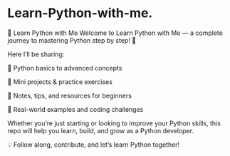 # Learn-Python-with-me.
📘 Learn Python with Me  Welcome to Learn Python with Me — a complete journey to mastering Python step by step! 🐍  

Here I’ll be sharing:

🔹 Python basics to advanced concepts

🔹 Mini projects & practice exercises

🔹 Notes, tips, and resources for beginners

🔹 Real-world examples and coding challenges

Whether you’re just starting or looking to improve your Python skills, this repo will help you learn, build, and grow as a Python developer.

💡 Follow along, contribute, and let’s learn Python together!
